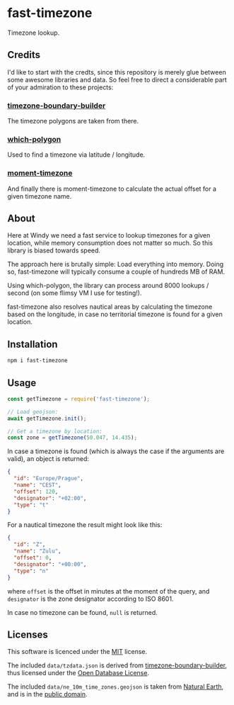 # fast-timezone

Timezone lookup.

## Credits

I'd like to start with the credts, since this repository is merely glue between some 
awesome libraries and data. So feel free to direct a considerable part of your
admiration to these projects:

### [timezone-boundary-builder](https://github.com/evansiroky/timezone-boundary-builder)
The timezone polygons are taken from there.

### [which-polygon](https://github.com/mapbox/which-polygon)
Used to find a timezone via latitude / longitude.

### [moment-timezone](https://momentjs.com/timezone/)
And finally there is moment-timezone to calculate the actual offset for a given
timezone name.

## About

Here at Windy we need a fast service to lookup timezones for a given location, while
memory consumption does not matter so much. So this library is biased towards speed.

The approach here is brutally simple: Load everything into memory. Doing so, fast-timezone
will typically consume a couple of hundreds MB of RAM.

Using which-polygon, the library can process around 8000 lookups / second (on some
flimsy VM I use for testing!).

fast-timezone also resolves nautical areas by calculating the timezone based on the
longitude, in case no territorial timezone is found for a given location.

## Installation

```bash
npm i fast-timezone
```

## Usage

```JavaScript
const getTimezone = require('fast-timezone');

// Load geojson:
await getTimezone.init();

// Get a timezone by location:
const zone = getTimezone(50.047, 14.435);
```

In case a timezone is found (which is always the case if the arguments are valid), an object is returned:

```JSON
{
  "id": "Europe/Prague",
  "name": "CEST",
  "offset": 120,
  "designator": "+02:00",
  "type": "t"
}
```

For a nautical timezone the result might look like this:

```JSON
{
  "id": "Z",
  "name": "Zulu",
  "offset": 0,
  "designator": "+00:00",
  "type": "n"
}
```

where `offset` is the offset in minutes at the moment of the query, and `designator`
is the zone designator according to ISO 8601.

In case no timezone can be found, `null` is returned.

## Licenses

This software is licenced under the [MIT](https://opensource.org/licenses/MIT) license.

The included `data/tzdata.json` is derived from [timezone-boundary-builder](https://github.com/evansiroky/timezone-boundary-builder), thus licensed under the [Open Database License](data/ODbLicense.txt).

The included `data/ne_10m_time_zones.geojson` is taken from [Natural Earth](https://github.com/nvkelso/natural-earth-vector), and is in the [public domain](https://github.com/nvkelso/natural-earth-vector/blob/master/LICENSE.md).
